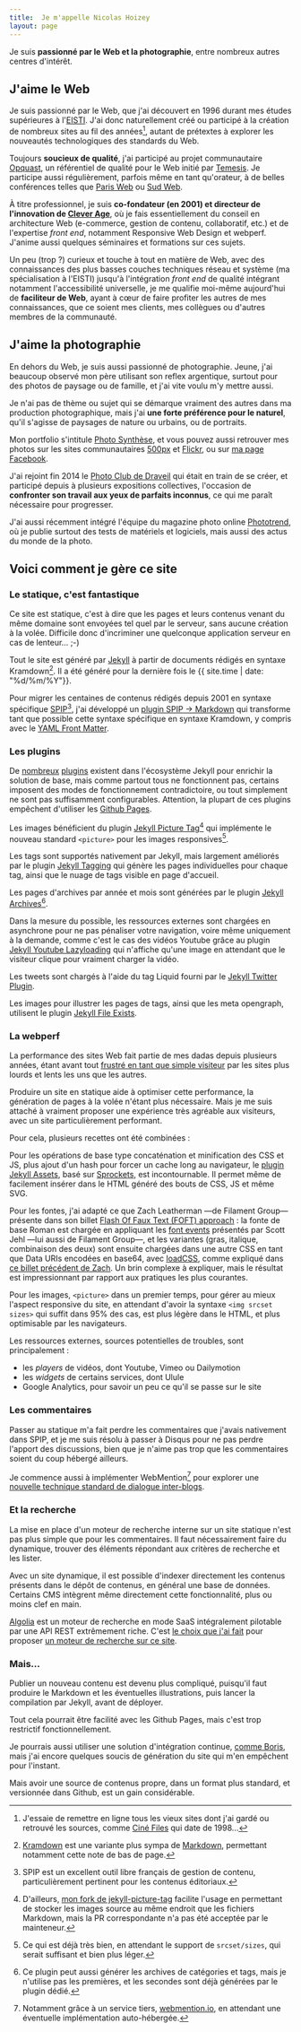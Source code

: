```yaml
---
title:  Je m'appelle Nicolas Hoizey
layout: page
---
```


Je suis **passionné par le Web et la photographie**, entre nombreux autres centres d'intérêt.

## J'aime le Web

Je suis passionné par le Web, que j'ai découvert en 1996 durant mes études supérieures à l'[EISTI](https://www.eisti.fr/). J'ai donc naturellement créé ou participé à la création de nombreux sites au fil des années[^sites], autant de prétextes à explorer les nouveautés technologiques des standards du Web.

[^sites]: J'essaie de remettre en ligne tous les vieux sites dont j'ai gardé ou retrouvé les sources, comme [Ciné Files](http://archeologie.nicolas-hoizey.com/1998-cine-files/) qui date de 1998…

Toujours **soucieux de qualité**, j'ai participé au projet communautaire [Opquast](http://opquast.com/fr/), un référentiel de qualité pour le Web initié par [Temesis](http://temesis.com/). Je participe aussi régulièrement, parfois même en tant qu'orateur, à de belles conférences telles que [Paris Web](https://www.paris-web.fr/) ou [Sud Web](http://sudweb.fr/).

À titre professionnel, je suis **co-fondateur (en 2001) et directeur de l'innovation de [Clever Age](http://www.clever-age.com/)**, où je fais essentiellement du conseil en architecture Web (e-commerce, gestion de contenu, collaboratif, etc.) et de l'expertise *front end*, notamment Responsive Web Design et webperf. J'anime aussi quelques séminaires et formations sur ces sujets.

Un peu (trop ?) curieux et touche à tout en matière de Web, avec des connaissances des plus basses couches techniques réseau et système (ma spécialisation à l'EISTI) jusqu'à l'intégration *front end* de qualité intégrant notamment l'accessibilité universelle, je me qualifie moi-même aujourd'hui de **faciliteur de Web**, ayant à cœur de faire profiter les autres de mes connaissances, que ce soient mes clients, mes collègues ou d'autres membres de la communauté.

## J'aime la photographie

En dehors du Web, je suis aussi passionné de photographie. Jeune, j'ai beaucoup observé mon père utilisant son reflex argentique, surtout pour des photos de paysage ou de famille, et j'ai vite voulu m'y mettre aussi.

Je n'ai pas de thème ou sujet qui se démarque vraiment des autres dans ma production photographique, mais j'ai **une forte préférence pour le naturel**, qu'il s'agisse de paysages de nature ou urbains, ou de portraits.

Mon portfolio s'intitule [Photo Synthèse](http://photosynthese.net), et vous pouvez aussi retrouver mes photos sur les sites communautaires [500px](https://500px.com/nhoizey/) et [Flickr](https://www.flickr.com/photos/nicolas-hoizey/), ou sur [ma page Facebook](https://www.facebook.com/photo.synthese.nicolas.hoizey).

J'ai rejoint fin 2014 le [Photo Club de Draveil](http://photoclubdraveil.fr/) qui était en train de se créer, et participé depuis à plusieurs expositions collectives, l'occasion de **confronter son travail aux yeux de parfaits inconnus**, ce qui me paraît nécessaire pour progresser.

J'ai aussi récemment intégré l'équipe du magazine photo online [Phototrend](http://phototrend.fr/author/nicolas-hoizey/), où je publie surtout des tests de matériels et logiciels, mais aussi des actus du monde de la photo.

## Voici comment je gère ce site

### Le statique, c'est fantastique

Ce site est statique, c'est à dire que les pages et leurs contenus venant du même domaine sont envoyées tel quel par le serveur, sans aucune création à la volée.  Difficile donc d'incriminer une quelconque application serveur en cas de lenteur… ;-)

Tout le site est généré par [Jekyll](http://jekyllrb.com/) à partir de documents rédigés en syntaxe Kramdown[^kramdown]. Il a été généré pour la dernière fois le&nbsp;{{ site.time | date: "%d/%m/%Y"}}.

[^kramdown]: [Kramdown](http://kramdown.gettalong.org/) est une variante plus sympa de [Markdown](http://fr.wikipedia.org/wiki/Markdown), permettant notamment cette note de bas de page.

Pour migrer les centaines de contenus rédigés depuis 2001 en syntaxe spécifique [SPIP](http://spip.net)[^spip], j'ai développé un [plugin SPIP → Markdown](https://github.com/nhoizey/spip2markdown) qui transforme tant que possible cette syntaxe spécifique en syntaxe Kramdown, y compris avec le [YAML Front Matter](http://jekyllrb.com/docs/frontmatter/).

[^spip]: SPIP est un excellent outil libre français de gestion de contenu, particulièrement pertinent pour les contenus éditoriaux.

### Les plugins

De [nombreux](http://jekyllrb.com/docs/plugins/#available-plugins) [plugins](http://www.jekyll-plugins.com/) existent dans l'écosystème Jekyll pour enrichir la solution de base, mais comme partout tous ne fonctionnent pas, certains imposent des modes de fonctionnement contradictoire, ou tout simplement ne sont pas suffisamment configurables. Attention, la plupart de ces plugins empêchent d'utiliser les [Github Pages](https://help.github.com/articles/using-jekyll-with-pages/).

Les images bénéficient du plugin [Jekyll Picture Tag](https://github.com/robwierzbowski/jekyll-picture-tag)[^fork] qui implémente le nouveau standard `<picture>` pour les images responsives[^srcset].

[^fork]: D'ailleurs, [mon fork de jekyll-picture-tag](https://github.com/nhoizey/jekyll-picture-tag/) facilite l'usage en permettant de stocker les images source au même endroit que les fichiers Markdown, mais la PR correspondante n'a pas été acceptée par le mainteneur.

[^srcset]: Ce qui est déjà très bien, en attendant le support de `srcset/sizes`, qui serait suffisant et bien plus léger.

Les tags sont supportés nativement par Jekyll, mais largement améliorés par le plugin [Jekyll Tagging](https://github.com/pattex/jekyll-tagging) qui génère les pages individuelles pour chaque tag, ainsi que le nuage de tags visible en page d'accueil.

Les pages d'archives par année et mois sont générées par le plugin [Jekyll Archives](https://github.com/jekyll/jekyll-archives)[^arch-tags].

[^arch-tags]: Ce plugin peut aussi générer les archives de catégories et tags, mais je n'utilise pas les premières, et les secondes sont déjà générées par le plugin dédié.

Dans la mesure du possible, les ressources externes sont chargées en asynchrone pour ne pas pénaliser votre navigation, voire même uniquement à la demande, comme c'est le cas des vidéos Youtube grâce au plugin [Jekyll Youtube Lazyloading](https://github.com/erossignon/jekyll-youtube-lazyloading) qui n'affiche qu'une image en attendant que le visiteur clique pour vraiment charger la vidéo.

Les tweets sont chargés à l'aide du tag Liquid fourni par le [Jekyll Twitter Plugin](https://github.com/rob-murray/jekyll-twitter-plugin).

Les images pour illustrer les pages de tags, ainsi que les meta opengraph, utilisent le plugin [Jekyll File Exists](https://github.com/michaelx/jekyll_file_exists).

### La webperf

La performance des sites Web fait partie de mes dadas depuis plusieurs années, étant avant tout [frustré en tant que simple visiteur](https://twitter.com/nhoizey/status/562873571073355776/photo/1) par les sites plus lourds et lents les uns que les autres.

Produire un site en statique aide à optimiser cette performance, la génération de pages à la volée n'étant plus nécessaire. Mais je me suis attaché à vraiment proposer une expérience très agréable aux visiteurs, avec un site particulièrement performant.

Pour cela, plusieurs recettes ont été combinées :

Pour les opérations de base type concaténation et minification des CSS et JS, plus ajout d'un hash pour forcer un cache long au navigateur, le [plugin Jekyll Assets](https://github.com/jekyll-assets/jekyll-assets), basé sur [Sprockets](https://github.com/sstephenson/sprockets#readme), est incontournable. Il permet même de facilement insérer dans le HTML généré des bouts de CSS, JS et même SVG.

Pour les fontes, j'ai adapté ce que Zach Leatherman —de Filament Group— présente dans son billet [Flash Of Faux Text (FOFT) approach](http://www.zachleat.com/web/foft/) : la fonte de base Roman est chargée en appliquant les [font events](http://www.filamentgroup.com/lab/font-events.html) présentés par Scott Jehl —lui aussi de Filament Group—, et les variantes (gras, italique, combinaison des deux) sont ensuite chargées dans une autre CSS en tant que Data URIs encodées en base64, avec [loadCSS](https://github.com/filamentgroup/loadCSS), comme expliqué   dans [ce billet précédent de Zach](http://www.filamentgroup.com/lab/font-loading.html). Un brin complexe à expliquer, mais le résultat est impressionnant par rapport aux pratiques les plus courantes.

Pour les images, `<picture>` dans un premier temps, pour gérer au mieux l'aspect responsive du site, en attendant d'avoir la syntaxe `<img srcset sizes>` qui suffit dans 95% des cas, est plus légère dans le HTML, et plus optimisable par les navigateurs.

Les ressources externes, sources potentielles de troubles, sont principalement :

- les *players* de vidéos, dont Youtube, Vimeo ou Dailymotion
- les *widgets* de certains services, dont Ulule
- Google Analytics, pour savoir un peu ce qu'il se passe sur le site

### Les commentaires

Passer au statique m'a fait perdre les commentaires que j'avais nativement dans SPIP, et je me suis résolu à passer à Disqus pour ne pas perdre l'apport des discussions, bien que je n'aime pas trop que les commentaires soient du coup hébergé ailleurs.

Je commence aussi à implémenter WebMention[^wmio] pour explorer une [nouvelle technique standard de dialogue inter-blogs](https://www.w3.org/TR/2016/WD-webmention-20160112/).

[^wmio]: Notamment grâce à un service tiers, [webmention.io](http://webmention.io/), en attendant une éventuelle implémentation auto-hébergée.

### Et la recherche

La mise en place d'un moteur de recherche interne sur un site statique n'est pas plus simple que pour les commentaires. Il faut nécessairement faire du dynamique, trouver des éléments répondant aux critères de recherche et les lister.

Avec un site dynamique, il est possible d'indexer directement les contenus présents dans le dépôt de contenus, en général une base de données. Certains CMS intègrent même directement cette fonctionnalité, plus ou moins clef en main.

[Algolia](https://www.algolia.com/) est un moteur de recherche en mode SaaS intégralement pilotable par une API REST extrêmement riche. C'est [le choix que j'ai fait](http://nicolas-hoizey.com/2015/06/un-moteur-de-recherche-sur-un-site-statique-facile-avec-algolia.html) pour proposer [un moteur de recherche sur ce site](/recherche.html).

### Mais…

Publier un nouveau contenu est devenu plus compliqué, puisqu'il faut produire le Markdown et les éventuelles illustrations, puis lancer la compilation par Jekyll, avant de déployer.

Tout cela pourrait être facilité avec les Github Pages, mais c'est trop restrictif fonctionnellement.

Je pourrais aussi utiliser une solution d'intégration continue, [comme Boris](https://borisschapira.com/), mais j'ai encore quelques soucis de génération du site qui m'en empêchent pour l'instant.

Mais avoir une source de contenus propre, dans un format plus standard, et  versionnée dans Github, est un gain considérable.

